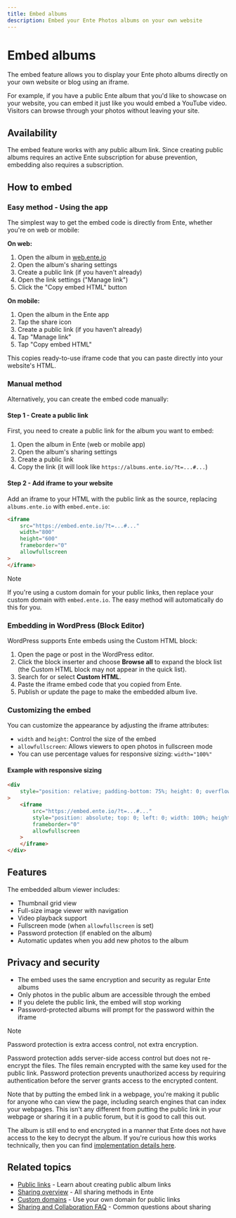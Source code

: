 ```yaml
---
title: Embed albums
description: Embed your Ente Photos albums on your own website
---
```


# Embed albums

The embed feature allows you to display your Ente photo albums directly on your own website or blog using an iframe.

For example, if you have a public Ente album that you'd like to showcase on your website, you can embed it just like you would embed a YouTube video. Visitors can browse through your photos without leaving your site.

## Availability

The embed feature works with any public album link. Since creating public albums requires an active Ente subscription for abuse prevention, embedding also requires a subscription.

## How to embed

### Easy method - Using the app

The simplest way to get the embed code is directly from Ente, whether you're on web or mobile:

**On web:**

1. Open the album in [web.ente.io](https://web.ente.io)
2. Open the album's sharing settings
3. Create a public link (if you haven't already)
4. Open the link settings ("Manage link")
5. Click the "Copy embed HTML" button

**On mobile:**

1. Open the album in the Ente app
2. Tap the share icon
3. Create a public link (if you haven't already)
4. Tap "Manage link"
5. Tap "Copy embed HTML"

This copies ready-to-use iframe code that you can paste directly into your website's HTML.

### Manual method

Alternatively, you can create the embed code manually:

#### Step 1 - Create a public link

First, you need to create a public link for the album you want to embed:

1. Open the album in Ente (web or mobile app)
2. Open the album's sharing settings
3. Create a public link
4. Copy the link (it will look like `https://albums.ente.io/?t=...#...`)

#### Step 2 - Add iframe to your website

Add an iframe to your HTML with the public link as the source, replacing `albums.ente.io` with `embed.ente.io`:

```html
<iframe
    src="https://embed.ente.io/?t=...#..."
    width="800"
    height="600"
    frameborder="0"
    allowfullscreen
>
</iframe>
```

> [!NOTE]
>
> If you're using a custom domain for your public links, then replace your custom domain with `embed.ente.io`. The easy method will automatically do this for you.

### Embedding in WordPress (Block Editor)

WordPress supports Ente embeds using the Custom HTML block:

1. Open the page or post in the WordPress editor.
2. Click the block inserter and choose **Browse all** to expand the block list (the Custom HTML block may not appear in the quick list).
3. Search for or select **Custom HTML**.
4. Paste the iframe embed code that you copied from Ente.
5. Publish or update the page to make the embedded album live.

### Customizing the embed

You can customize the appearance by adjusting the iframe attributes:

- `width` and `height`: Control the size of the embed
- `allowfullscreen`: Allows viewers to open photos in fullscreen mode
- You can use percentage values for responsive sizing: `width="100%"`

#### Example with responsive sizing

```html
<div
    style="position: relative; padding-bottom: 75%; height: 0; overflow: hidden;"
>
    <iframe
        src="https://embed.ente.io/?t=...#..."
        style="position: absolute; top: 0; left: 0; width: 100%; height: 100%;"
        frameborder="0"
        allowfullscreen
    >
    </iframe>
</div>
```

## Features

The embedded album viewer includes:

- Thumbnail grid view
- Full-size image viewer with navigation
- Video playback support
- Fullscreen mode (when `allowfullscreen` is set)
- Password protection (if enabled on the album)
- Automatic updates when you add new photos to the album

## Privacy and security

- The embed uses the same encryption and security as regular Ente albums
- Only photos in the public album are accessible through the embed
- If you delete the public link, the embed will stop working
- Password-protected albums will prompt for the password within the iframe

> [!NOTE]
>
> Password protection is extra access control, not extra encryption.
>
> Password protection adds server-side access control but does not re-encrypt the files. The files remain encrypted with the same key used for the public link. Password protection prevents unauthorized access by requiring authentication before the server grants access to the encrypted content.

Note that by putting the embed link in a webpage, you're making it public for anyone who can view the page, including search engines that can index your webpages. This isn't any different from putting the public link in your webpage or sharing it in a public forum, but it is good to call this out.

The album is still end to end encrypted in a manner that Ente does not have access to the key to decrypt the album. If you're curious how this works technically, then you can find [implementation details here](https://ente.io/blog/building-shareable-links/).

## Related topics

- [Public links](/photos/features/sharing-and-collaboration/public-links) - Learn about creating public album links
- [Sharing overview](/photos/features/sharing-and-collaboration/share) - All sharing methods in Ente
- [Custom domains](/photos/features/sharing-and-collaboration/custom-domains/) - Use your own domain for public links
- [Sharing and Collaboration FAQ](/photos/faq/sharing-and-collaboration) - Common questions about sharing
